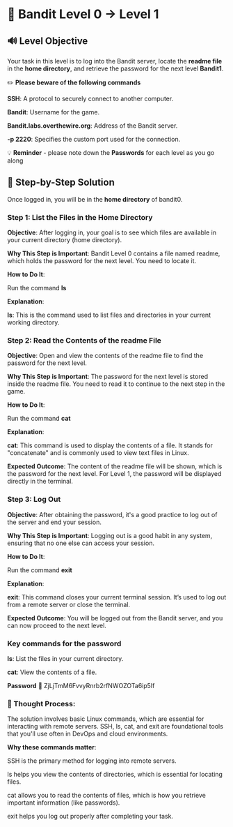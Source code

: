 # :game_die: Bandit Level 0 → Level 1



## :loud_sound: Level Objective


Your task in this level is to log into the Bandit server, locate the **readme file** in the **home directory**, and retrieve the password for the next level **Bandit1**.




:pencil2: **Please beware of the following commands**

**SSH**: A protocol to securely connect to another computer.

**Bandit**: Username for the game.

**Bandit.labs.overthewire.org**: Address of the Bandit server.

**-p 2220**: Specifies the custom port used for the connection.





:bulb: **Reminder** - please note down the **Passwords** for each level as you go along






##  :page_with_curl: Step-by-Step Solution


Once logged in, you will be in the **home directory** of bandit0.



### Step 1: List the Files in the Home Directory

**Objective**: After logging in, your goal is to see which files are available in your current directory (home directory).

**Why This Step is Important**: Bandit Level 0 contains a file named readme, which holds the password for the next level. You need to locate it.

**How to Do It**:

Run the command **ls**


**Explanation**:

**ls**: This is the command used to list files and directories in your current working directory.


### Step 2: Read the Contents of the readme File

**Objective**: Open and view the contents of the readme file to find the password for the next level.

**Why This Step is Important**: The password for the next level is stored inside the readme file. You need to read it to continue to the next step in the game.

**How to Do It**:

Run the command **cat**

**Explanation**:

**cat**: This command is used to display the contents of a file. It stands for "concatenate" and is commonly used to view text files in Linux.


**Expected Outcome**: The content of the readme file will be shown, which is the password for the next level. For Level 1, the password will be displayed directly in the terminal.

### Step 3: Log Out 

**Objective**: After obtaining the password, it's a good practice to log out of the server and end your session.

**Why This Step is Important**: Logging out is a good habit in any system, ensuring that no one else can access your session.

**How to Do It**:

Run the command **exit**



**Explanation**:

**exit**: This command closes your current terminal session. It’s used to log out from a remote server or close the terminal.

**Expected Outcome**: You will be logged out from the Bandit server, and you can now proceed to the next level.




### Key commands for the password


**ls**: List the files in your current directory.

**cat**: View the contents of a file.


**Password** :key: ZjLjTmM6FvvyRnrb2rfNWOZOTa6ip5If






### :mag_right: Thought Process:

The solution involves basic Linux commands, which are essential for interacting with remote servers. SSH, ls, cat, and exit are foundational tools that you'll use often in DevOps and cloud environments.

**Why these commands matter**:

SSH is the primary method for logging into remote servers.

ls helps you view the contents of directories, which is essential for locating files.

cat allows you to read the contents of files, which is how you retrieve important information (like passwords).

exit helps you log out properly after completing your task.









